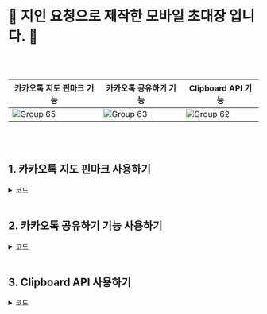 # 💌 지인 요청으로 제작한 모바일 초대장 입니다. 💌


<br>
<br>

|카카오톡 지도 핀마크 기능|카카오톡 공유하기 기능|Clipboard API 기능|
|---|---|---|
|![Group 65](https://github.com/yonainthefish/invitationCard/assets/124084624/fd2b9203-09e8-4b06-99c4-98590218b92c)|![Group 63](https://github.com/yonainthefish/invitationCard/assets/124084624/8b280fe9-2a89-40cf-a568-a69e5130eacf)|![Group 62](https://github.com/yonainthefish/invitationCard/assets/124084624/c3d6e7e4-02d6-4701-aa0f-e16d29995f11)|

<br>
<br>

## 1. 카카오톡 지도 핀마크 사용하기

<details>
<summary> 코드 </summary>
<div markdown="1">

안녕

</div>
</details>

<br>

## 2. 카카오톡 공유하기 기능 사용하기

<details>
<summary> 코드 </summary>
<div markdown="1">

안녕

</div>
</details>

<br>

## 3. Clipboard API 사용하기 
<details>
<summary> 코드 </summary>
<div markdown="1">

안녕

</div>
</details>

<br>

